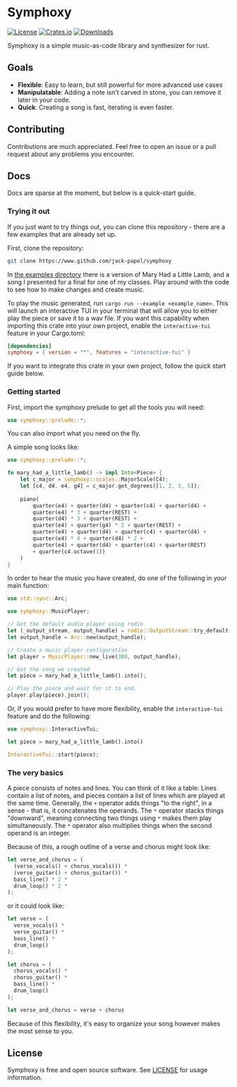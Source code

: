 # Symphoxy

[![License](https://img.shields.io/crates/l/symphoxy)](https://github.com/Jack-Papel/symphoxy/blob/main/LICENSE)
[![Crates.io](https://img.shields.io/crates/v/symphoxy)](https://crates.io/crates/symphoxy)
[![Downloads](https://img.shields.io/crates/d/symphoxy)](https://crates.io/crates/symphoxy)

Symphoxy is a simple music-as-code library and synthesizer for rust.

## Goals

* **Flexible**: Easy to learn, but still powerful for more advanced use cases
* **Manipulatable**: Adding a note isn't carved in stone, you can remove it later in your code.
* **Quick**: Creating a song is fast, iterating is even faster.

## Contributing

Contributions are much appreciated. Feel free to open an issue or a pull request about any problems you encounter.

## Docs

Docs are sparse at the moment, but below is a quick-start guide.

### Trying it out

If you just want to try things out, you can clone this repository - there are a few examples that are already set up.

First, clone the repository:

```bash
git clone https://www.github.com/jack-papel/symphoxy
```

In [the examples directory](https://github.com/Jack-Papel/symphoxy/tree/main/examples) there is a version of Mary Had a Little Lamb, and a song I presented for a final for one of my classes. Play around with the code to see how to make changes and create music.

To play the music generated, run `cargo run --example <example_name>`. This will launch an interactive TUI in your terminal that will allow you to either play the piece or save it to a wav file. If you want this capability when importing this crate into your own project, enable the `interactive-tui` feature in your Cargo.toml:

```toml
[dependencies]
symphoxy = { version = "*", features = "interactive-tui" }
```

If you want to integrate this crate in your own project, follow the quick start guide below.

### Getting started

First, import the symphoxy prelude to get all the tools you will need:

```rs
use symphoxy::prelude::*;
```

You can also import what you need on the fly.

A simple song looks like:

```rs
use symphoxy::prelude::*;

fn mary_had_a_little_lamb() -> impl Into<Piece> {
    let c_major = symphoxy::scales::MajorScale(C4);
    let [c4, d4, e4, g4] = c_major.get_degrees([1, 2, 3, 5]);
    
    piano(
        quarter(e4) + quarter(d4) + quarter(c4) + quarter(d4) +
        quarter(e4) * 3 + quarter(REST) +
        quarter(d4) * 3 + quarter(REST) +
        quarter(e4) + quarter(g4) * 2 + quarter(REST) +
        quarter(e4) + quarter(d4) + quarter(c4) + quarter(d4) +
        quarter(e4) * 4 + quarter(d4) * 2 +
        quarter(e4) + quarter(d4) + quarter(c4) + quarter(REST)
        + quarter(c4.octave(1))
    )
}
```

In order to hear the music you have created, do one of the following in your main function:

```rs
use std::sync::Arc;

use symphoxy::MusicPlayer;

// Get the default audio player using rodio
let (_output_stream, output_handle) = rodio::OutputStream::try_default().unwrap();
let output_handle = Arc::new(output_handle);

// Create a music player configuration
let player = MusicPlayer::new_live(300, output_handle);

// Get the song we created
let piece = mary_had_a_little_lamb().into();

// Play the piece and wait for it to end.
player.play(piece).join();
```

Or, if you would prefer to have more flexibility, enable the `interactive-tui` feature and do the following:

```rs
use symphoxy::InteractiveTui;

let piece = mary_had_a_little_lamb().into()

InteractiveTui::start(piece);
```

### The very basics

A piece consists of notes and lines. You can think of it like a table: Lines contain a list of notes, and pieces contain a list of lines which are played at the same time. Generally, the `+` operator adds things "to the right", in a sense - that is, it concatenates the operands. The `*` operator stacks things "downward", meaning connecting two things using `*` makes them play simultaneously. The `*` operator also multiplies things when the second operand is an integer.

Because of this, a rough outline of a verse and chorus might look like:

```rs
let verse_and_chorus = (
  (verse_vocals() + chorus_vocals()) *
  (verse_guitar() + chorus_guitar()) *
  bass_line() * 2 *
  drum_loop() * 2 *
);
```

or it could look like:

```rs
let verse = (
  verse_vocals() *
  verse_guitar() *
  bass_line() *
  drum_loop()
);

let chorus = (
  chorus_vocals() *
  chorus_guitar() *
  bass_line() *
  drum_loop()
);

let verse_and_chorus = verse + chorus
```

Because of this flexibility, it's easy to organize your song however makes the most sense to you.

## License

Symphoxy is free and open source software. See [LICENSE](https://github.com/Jack-Papel/symphoxy/blob/main/LICENSE) for usage information.
